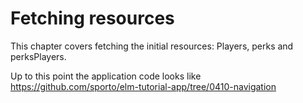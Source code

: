 # Fetching resources

This chapter covers fetching the initial resources: Players, perks and perksPlayers.

Up to this point the application code looks like <https://github.com/sporto/elm-tutorial-app/tree/0410-navigation>